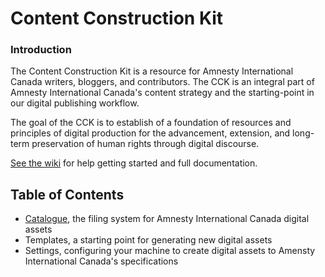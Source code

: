 Content Construction Kit
==========

### Introduction

The Content Construction Kit is a resource for Amnesty International Canada writers, bloggers, and contributors. The CCK is an integral part of Amnesty International Canada's content strategy and the starting-point in our digital publishing workflow.

The goal of the CCK is to establish of a foundation of resources and principles of digital production for the advancement, extension, and long-term preservation of human rights through digital discourse.

[See the wiki](https://github.com/AmnestyInternational/ContentKit/wiki) for help getting started and full documentation.

## Table of Contents
- [Catalogue](https://github.com/AmnestyInternational/ContentKit/blob/master/catalogue.md), the filing system for Amnesty International Canada digital assets
- Templates, a starting point for generating new digital assets
- Settings, configuring your machine to create digital assets to Amensty International Canada's specifications
